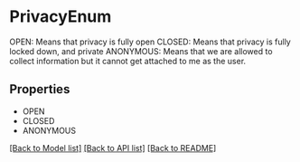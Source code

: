 # PrivacyEnum

OPEN: Means that privacy is fully open CLOSED: Means that privacy is fully locked down, and private ANONYMOUS: Means that we are allowed to collect information but it cannot get attached to me as the user.

## Properties
- OPEN
- CLOSED
- ANONYMOUS

[[Back to Model list]](../README.md#documentation-for-models) [[Back to API list]](../README.md#documentation-for-api-endpoints) [[Back to README]](../README.md)


